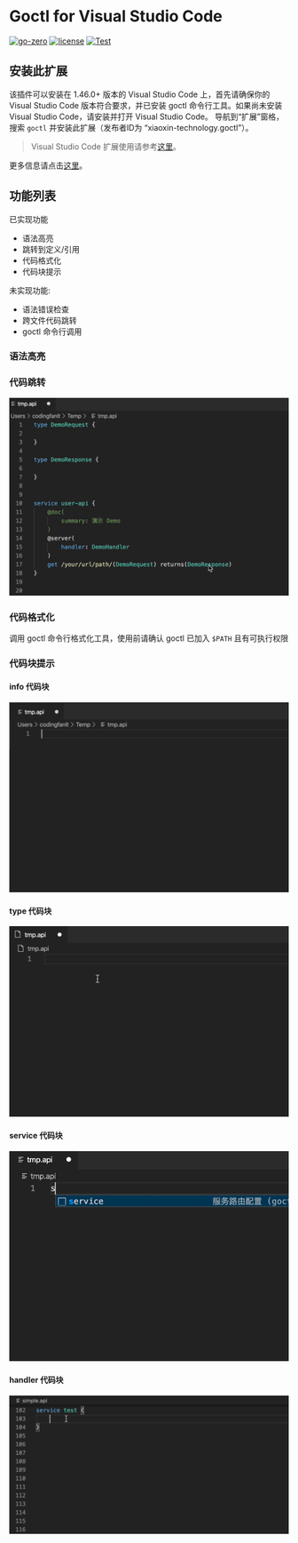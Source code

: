 # Goctl for Visual Studio Code

[![go-zero](https://img.shields.io/badge/Github-go--zero-brightgreen?logo=github)](https://github.com/tal-tech/go-zero)
[![license](https://img.shields.io/badge/License-MIT-blue)](https://github.com/zeromicro/goctl-vscode/blob/main/LICENSE)
[![Test](https://github.com/zeromicro/goctl-vscode/workflows/Test/badge.svg?branch=master)](https://github.com/zeromicro/goctl-vscode/actions?query=workflow%3ATest)

## 安装此扩展

该插件可以安装在 1.46.0+ 版本的 Visual Studio Code 上，首先请确保你的 Visual Studio Code 版本符合要求，并已安装 goctl 命令行工具。如果尚未安装 Visual Studio Code，请安装并打开 Visual Studio Code。 导航到“扩展”窗格，搜索 `goctl` 并安装此扩展（发布者ID为 “xiaoxin-technology.goctl”）。

> Visual Studio Code 扩展使用请参考[这里](https://code.visualstudio.com/docs/editor/extension-gallery)。

更多信息请点击[这里](vscode/README.md)。

## 功能列表

已实现功能

* 语法高亮
* 跳转到定义/引用
* 代码格式化
* 代码块提示

未实现功能:

* 语法错误检查
* 跨文件代码跳转
* goctl 命令行调用

### 语法高亮

### 代码跳转

![jump](docs/images/jump.gif)

### 代码格式化

调用 goctl 命令行格式化工具，使用前请确认 goctl 已加入 `$PATH` 且有可执行权限

### 代码块提示

#### info 代码块

![info](docs/images/info.gif)

#### type 代码块

![type](docs/images/type.gif)

#### service 代码块

![type](docs/images/service.gif)

#### handler 代码块

![type](docs/images/handler.gif)
